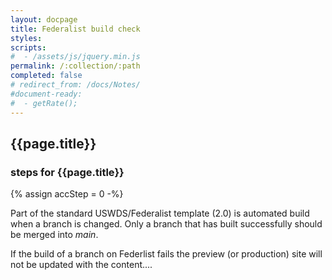 ```yaml
---
layout: docpage
title: Federalist build check
styles:
scripts:
#  - /assets/js/jquery.min.js
permalink: /:collection/:path
completed: false
# redirect_from: /docs/Notes/
#document-ready:
#  - getRate();
---
```


## {{page.title}}

<h3 class="usa-sr-only">steps for {{page.title}}</h3>
{% assign accStep = 0 -%}

Part of the standard USWDS/Federalist template (2.0) is automated build when a branch is changed.  Only a branch that has built successfully should be merged into *main*.

If the build of a branch on Federlist fails the preview (or production) site will not be updated with the content....
